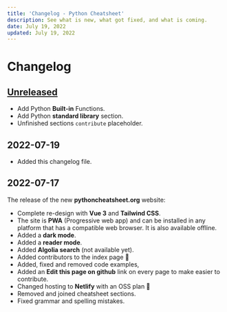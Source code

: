 ```yaml
---
title: 'Changelog - Python Cheatsheet'
description: See what is new, what got fixed, and what is coming.
date: July 19, 2022
updated: July 19, 2022
---
```


# Changelog

## [Unreleased](https://github.com/wilfredinni/python-cheatsheet/tree/next)

- Add Python **Built-in** Functions.
- Add Python **standard library** section.
- Unfinished sections `contribute` placeholder.

## 2022-07-19

- Added this changelog file.

## 2022-07-17

The release of the new **pythoncheatsheet.org** website:

- Complete re-design with **Vue 3** and **Tailwind CSS**.
- The site is **PWA** (Progressive web app) and can be installed in any platform that has a compatible web browser. It is also available offline.
- Added a **dark mode**.
- Added a **reader mode**.
- Added **Algolia search** (not available yet).
- Added contributors to the index page 🥰
- Added, fixed and removed code examples,
- Added an **Edit this page on github** link on every page to make easier to contribute.
- Changed hosting to **Netlify** with an OSS plan 🎉
- Removed and joined cheatsheet sections.
- Fixed grammar and spelling mistakes.
